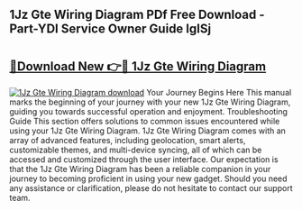 ## 1Jz Gte Wiring Diagram PDf Free Download - Part-YDI Service Owner Guide lgISj

# <h2><a href="http://dfj360b.blite.top/?on=1Jz+Gte+Wiring+Diagram">🔗Download New 👉🔴 1Jz Gte Wiring Diagram</a></h2>

[![1Jz Gte Wiring Diagram download](https://i.imgur.com/lujVjoI.png)](http://dfj360b.blite.top/?on=1Jz+Gte+Wiring+Diagram)
Your Journey Begins Here This manual marks the beginning of your journey with your new 1Jz Gte Wiring Diagram, guiding you towards successful operation and enjoyment. Troubleshooting Guide This section offers solutions to common issues encountered while using your 1Jz Gte Wiring Diagram. 1Jz Gte Wiring Diagram comes with an array of advanced features, including geolocation, smart alerts, customizable themes, and multi-device syncing, all of which can be accessed and customized through the user interface. Our expectation is that the 1Jz Gte Wiring Diagram has been a reliable companion in your journey to becoming proficient in using your new gadget. Should you need any assistance or clarification, please do not hesitate to contact our support team.
